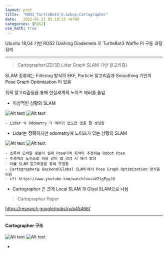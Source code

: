 ```yaml
---
layout: post
title:  "ROS2_TurtleBot3_5.&nbsp;Cartographer"
date:   2022-01-13 05:18:15 +0700
categories: [ROS2]
use_math: true
---
```


Ubuntu 18,04 기반 ROS2 Dashing Diademeta 로 TurtleBot3 Waffle Pi 구동 과정 정리

---

> Cartographer(2D/3D Lidar Graph SLAM 기반 알고리즘)

SLAM 종류에는 Filtering 방식의 EKF, Particle 알고리즘과 Smoothing 기반의 Pose Graph Optimization 이 있음

위의 알고리즘들을 통해 현실세계의 노이즈 에러를 줄임

- 이상적인 상황의 SLAM

![Alt text](http://leesangwon0114.github.io/static/img/ROS2/5.1.png) ![Alt text](http://leesangwon0114.github.io/static/img/ROS2/5.2.png)

    - Lidar 와 Odometry 의 에러가 없으면 맵을 잘 생성함

- Lidar는 정확하지만 odometry에 노이즈가 있는 상황의 SLAM

![Alt text](http://leesangwon0114.github.io/static/img/ROS2/5.3.png) ![Alt text](http://leesangwon0114.github.io/static/img/ROS2/5.4.png)

    - 초록색 모바일 로봇이 실제 Pose이며 회색이 추정하는 Robot Pose
    - 주행계의 노이즈로 위와 같이 맵 생성 시 에러 발생
    - 이를 SLAM 알고리즘을 통해 조정함
    - Cartographer는 Backend(Global SLAM)에서 Pose Graph Optimization 방식을 이용 
    - cf) https://www.youtube.com/watch?v=saVZtgPyyJQ

- Cartographer 은 크게 Local SLAM 과 Gloal SLAM으로 나뉨

> Cartoprapher Paper

https://research.google/pubs/pub45466/

---

#### Cartographer 구조

![Alt text](http://leesangwon0114.github.io/static/img/ROS2/5.3.png) ![Alt text](http://leesangwon0114.github.io/static/img/ROS2/5.5.png)

- 
